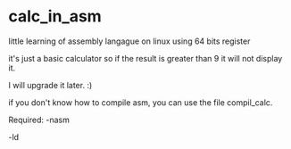 # calc_in_asm
little learning of assembly langague on linux using 64 bits register

it's just a basic calculator so if the result is greater than 9 it will not display it.

I will upgrade it later. :)

if you don't know how to compile asm, you can use the file compil_calc. 

Required:
-nasm

-ld
